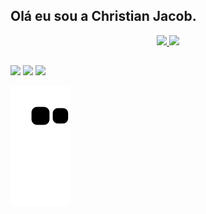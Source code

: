 ## Olá eu sou a Christian Jacob.
<div align="center">
  <a href="https://github.com/ChristianJacobM">
  <img height="180em" src="https://github-readme-stats.vercel.app/api?username=ChristianJacobM&show_icons=true&theme=chartreuse-dark&include_all_commits=true&count_private=true"/>
  <img height="180em" src="https://github-readme-stats.vercel.app/api/top-langs/?username=ChristianJacobM&layout=compact&langs_count=7&theme=chartreuse-dark"/>
</div>
  
  ##
 
<div> 
  <a href="https://www.youtube.com/channel/UCsw9JU8GKR48pp_a5CPDbdA" target="_blank"><img src="https://img.shields.io/badge/YouTube-FF0000?style=for-the-badge&logo=youtube&logoColor=white" target="_blank"></a>
 	<a href="https://www.twitch.tv/fortbrou" target="_blank"><img src="https://img.shields.io/badge/Twitch-9146FF?style=for-the-badge&logo=twitch&logoColor=white" target="_blank"></a>
  <a href="https://www.linkedin.com/in/christian-jacob-350760232/" target="_blank"><img src="https://img.shields.io/badge/-LinkedIn-%230077B5?style=for-the-badge&logo=linkedin&logoColor=white" target="_blank"></a> 
 
  ![Snake animation](https://github.com/ChristianJacobM/ChristianJacobM/blob/output/github-contribution-grid-snake.svg)
 
</div>
